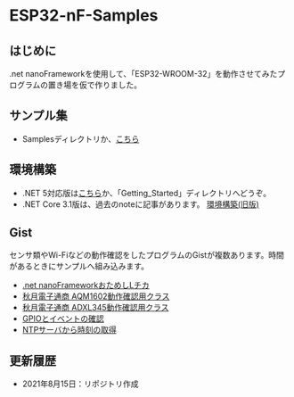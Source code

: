# ESP32-nF-Samples

## はじめに
.net nanoFrameworkを使用して、「ESP32-WROOM-32」を動作させてみたプログラムの置き場を仮で作りました。

## サンプル集
- Samplesディレクトリか、[こちら](https://github.com/masi2k203/ESP32-nF-Samples/tree/master/Samples)

## 環境構築
- .NET 5対応版は[こちら](https://github.com/masi2k203/ESP32-nF-Samples/tree/master/Getting_Started)か、「Getting_Started」ディレクトリへどうぞ。
- .NET Core 3.1版は、過去のnoteに記事があります。
[環境構築(旧版)](https://note.com/ice8550/n/nc29312d23d17)

## Gist
センサ類やWi-Fiなどの動作確認をしたプログラムのGistが複数あります。時間があるときにサンプルへ組み込みます。
- [.net nanoFrameworkおためしLチカ](https://gist.github.com/masi2k203/7a56ec446d0510bac48076a4a039c23a)
- [秋月電子通商 AQM1602動作確認用クラス](https://gist.github.com/masi2k203/26d26f1304aa7d620c6d73ba9d84be7e)
- [秋月電子通商 ADXL345動作確認用クラス](https://gist.github.com/masi2k203/fcf0ad9633525176b66e5bc7ec5f4232)
- [GPIOとイベントの確認](https://gist.github.com/masi2k203/26d26f1304aa7d620c6d73ba9d84be7e)
- [NTPサーバから時刻の取得](https://gist.github.com/masi2k203/e5c5e7c9f5a0a9b33e17fde68bbbc4c6)

## 更新履歴
- 2021年8月15日：リポジトリ作成
